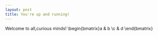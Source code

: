 ```yaml
---
layout: post
title: You're up and running!
---
```


Welcome to all,curious minds!
 \begin{bmatrix}a & b \\c & d \end{bmatrix}  
